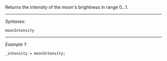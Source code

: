 Returns the intensity of the moon's brightness in range 0...1.


---
*Syntaxes:*

`moonIntensity`

---
*Example 1:*

```sqf
_intensity = moonIntensity;
```